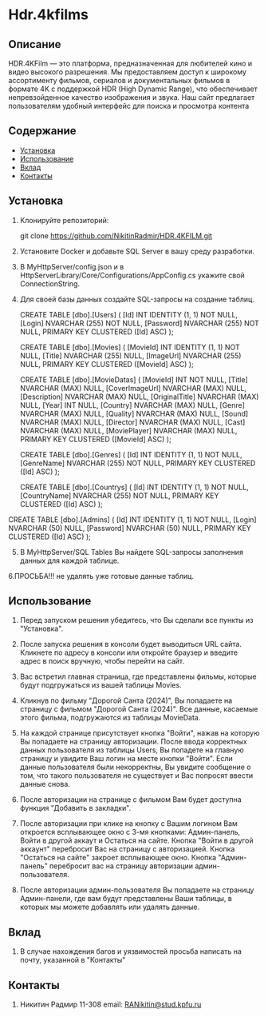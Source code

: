 # Hdr.4kfilms

## Описание
HDR.4KFilm — это платформа, предназначенная для любителей кино и видео высокого разрешения. Мы предоставляем доступ к широкому ассортименту фильмов, сериалов и документальных фильмов в формате 4K с поддержкой HDR (High Dynamic Range), что обеспечивает непревзойденное качество изображения и звука. Наш сайт предлагает пользователям удобный интерфейс для поиска и просмотра контента

## Содержание
- [Установка](#установка)
- [Использование](#использование)
- [Вклад](#вклад)
- [Контакты](#контакты)

## Установка
1. Клонируйте репозиторий:

   git clone https://github.com/NikitinRadmir/HDR.4KFILM.git

2. Установите Docker и добавьте SQL Server в вашу среду разработки.

3. В MyHttpServer/config.json и в HttpServerLibrary/Core/Configurations/AppConfig.cs укажите свой ConnectionString.

4. Для своей базы данных создайте SQL-запросы на создание таблиц.

   CREATE TABLE [dbo].[Users] (
    [Id]       INT            IDENTITY (1, 1) NOT NULL,
    [Login]    NVARCHAR (255) NOT NULL,
    [Password] NVARCHAR (255) NOT NULL,
    PRIMARY KEY CLUSTERED ([Id] ASC)
   );

   CREATE TABLE [dbo].[Movies] (
    [MovieId]  INT            IDENTITY (1, 1) NOT NULL,
    [Title]    NVARCHAR (255) NULL,
    [ImageUrl] NVARCHAR (255) NULL,
    PRIMARY KEY CLUSTERED ([MovieId] ASC)
   );

   CREATE TABLE [dbo].[MovieDatas] (
    [MovieId]       INT            NOT NULL,
    [Title]         NVARCHAR (MAX) NULL,
    [CoverImageUrl] NVARCHAR (MAX) NULL,
    [Description]   NVARCHAR (MAX) NULL,
    [OriginalTitle] NVARCHAR (MAX) NULL,
    [Year]          INT            NULL,
    [Country]       NVARCHAR (MAX) NULL,
    [Genre]         NVARCHAR (MAX) NULL,
    [Quality]       NVARCHAR (MAX) NULL,
    [Sound]         NVARCHAR (MAX) NULL,
    [Director]      NVARCHAR (MAX) NULL,
    [Cast]          NVARCHAR (MAX) NULL,
    [MoviePlayer]   NVARCHAR (MAX) NULL,
    PRIMARY KEY CLUSTERED ([MovieId] ASC)
   );

   CREATE TABLE [dbo].[Genres] (
       [Id]        INT            IDENTITY (1, 1) NOT NULL,
       [GenreName] NVARCHAR (255) NOT NULL,
       PRIMARY KEY CLUSTERED ([Id] ASC)
   );

   CREATE TABLE [dbo].[Countrys] (
    [Id]          INT            IDENTITY (1, 1) NOT NULL,
    [CountryName] NVARCHAR (255) NOT NULL,
    PRIMARY KEY CLUSTERED ([Id] ASC)
   );

  CREATE TABLE [dbo].[Admins] (
    [Id]       INT           IDENTITY (1, 1) NOT NULL,
    [Login]    NVARCHAR (50) NULL,
    [Password] NVARCHAR (50) NULL,
    PRIMARY KEY CLUSTERED ([Id] ASC)
   );



5. В MyHttpServer/SQL Tables Вы найдете SQL-запросы заполнения данных для каждой таблице.

6.ПРОСЬБА!!! не удалять уже готовые данные таблиц.

## Использование

1. Перед запуском решения убедитесь, что Вы сделали все пункты из "Установка".

2. После запуска решения в консоли будет выводиться URL сайта. Кликнете по адресу в консоли или откройте браузер и введите адрес в поиск вручную, чтобы перейти на сайт.

3. Вас встретил главная страница, где представлены фильмы, которые будут подгружаться из вашей таблицы Movies.

4. Кликнув по фильму "Дорогой Санта (2024)", Вы попадаете на страницу с фильмом "Дорогой Санта (2024)". Все данные, касаемые этого фильма, подгружаются из таблицы MovieData.

5. На каждой странице присутствует кнопка "Войти", нажав на которую Вы попадаете на страницу авторизации. После ввода корректных данных пользователя из таблицы Users, Вы попадете на главную страницу и увидите Ваш логин на месте кнопки "Войти". Если данные пользователя были некорректны, Вы увидите сообщение о том, что такого пользователя не существует и Вас попросят ввести данные снова.

6. После авторизации на странице с фильмом Вам будет доступна функция "Добавить в закладки".

7. После авторизации при клике на кнопку с Вашим логином Вам откроется всплывающее окно с 3-мя кнопками: Админ-панель, Войти в другой аккаут и Остаться на сайте. Кнопка "Войти в другой аккаунт" перебросит Вас на страницу с авторизацией. Кнопка "Остаться на сайте" закроет всплывающее окно. Кнопка "Админ-панель" перебросит вас на страницу авторизации админ-пользователя.

8. После авторизации админ-пользователя Вы попадаете на страницу Админ-панели, где вам будут представлены Ваши таблицы, в которых мы можете добавлять или удалять данные.

## Вклад

1. В случае нахождения багов и уязвимостей просьба написать на почту, указанной в "Контакты"

## Контакты

1. Никитин Радмир 11-308 email: RANikitin@stud.kpfu.ru
